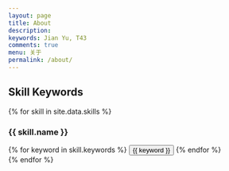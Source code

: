 ```yaml
---
layout: page
title: About
description:
keywords: Jian Yu, T43
comments: true
menu: 关于
permalink: /about/
---
```


## Skill Keywords

{% for skill in site.data.skills %}
### {{ skill.name }}
<div class="btn-inline">
{% for keyword in skill.keywords %}
<button class="btn btn-outline" type="button">{{ keyword }}</button>
{% endfor %}
</div>
{% endfor %}
